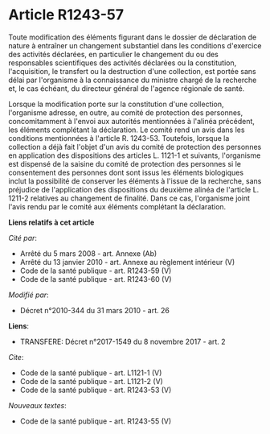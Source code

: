 # Article R1243-57

Toute modification des éléments figurant dans le dossier de déclaration de nature à entraîner un changement substantiel dans
les conditions d'exercice des activités déclarées, en particulier le changement du ou des responsables scientifiques des
activités déclarées ou la constitution, l'acquisition, le transfert ou la destruction d'une collection, est portée sans délai
par l'organisme à la connaissance du ministre chargé de la recherche et, le cas échéant, du directeur général de l'agence
régionale de santé. 

Lorsque la modification porte sur la constitution d'une collection, l'organisme adresse, en outre, au comité de protection
des personnes, concomitamment à l'envoi aux autorités mentionnées à l'alinéa précédent, les éléments complétant la
déclaration. Le comité rend un avis dans les conditions mentionnées à l'article R. 1243-53. Toutefois, lorsque la collection
a déjà fait l'objet d'un avis du comité de protection des personnes en application des dispositions des articles L. 1121-1 et
suivants, l'organisme est dispensé de la saisine du comité de protection des personnes si le consentement des personnes dont
sont issus les éléments biologiques inclut la possibilité de conserver les éléments à l'issue de la recherche, sans préjudice
de l'application des dispositions du deuxième alinéa de l'article L. 1211-2 relatives au changement de finalité. Dans ce cas,
l'organisme joint l'avis rendu par le comité aux éléments complétant la déclaration.

**Liens relatifs à cet article**

_Cité par_:

  - Arrêté du 5 mars 2008 - art. Annexe (Ab)
  - Arrêté du 13 janvier 2010 - art. Annexe au règlement intérieur (V)
  - Code de la santé publique - art. R1243-59 (V)
  - Code de la santé publique - art. R1243-60 (V)

_Modifié par_:

  - Décret n°2010-344 du 31 mars 2010 - art. 26

**Liens**:

  - TRANSFERE: Décret n°2017-1549 du 8 novembre 2017 - art. 2

_Cite_:

  - Code de la santé publique - art. L1121-1 (V)
  - Code de la santé publique - art. L1121-2 (V)
  - Code de la santé publique - art. R1243-53 (V)

_Nouveaux textes_:

  - Code de la santé publique - art. R1243-55 (V)
